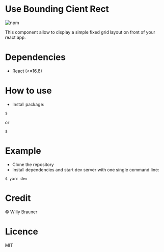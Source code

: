 # Use Bounding Cient Rect 

![npm]()

This component allow to display a simple fixed grid layout on front of your react app.

# Dependencies

- [React (>=16.8)](https://reactjs.org)  

# How to use

- Install package:

```shell script
$ 
```
or 
```shell script
$ 
```

# Example

- Clone the repository
- Install dependencies and start dev server with one single command line:

```shell script
$ yarn dev
```

# Credit

© Willy Brauner

# Licence

MIT
